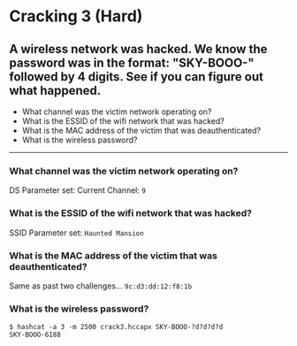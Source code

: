 # Cracking 3 (Hard)
## A wireless network was hacked. We know the password was in the format: "SKY-BOOO-" followed by 4 digits. See if you can figure out what happened.

-	What channel was the victim network operating on?
-	What is the ESSID of the wifi network that was hacked?
-	What is the MAC address of the victim that was deauthenticated?
-	What is the wireless password?

---

###	What channel was the victim network operating on?
DS Parameter set: Current Channel: `9`
###	What is the ESSID of the wifi network that was hacked?
SSID Parameter set: `Haunted Mansion`
###	What is the MAC address of the victim that was deauthenticated?
Same as past two challenges...
`9c:d3:dd:12:f8:1b`
###	What is the wireless password?
```
$ hashcat -a 3 -m 2500 crack3.hccapx SKY-BOOO-?d?d?d?d
SKY-BOOO-6188
```